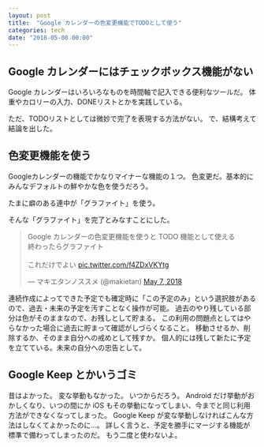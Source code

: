 ```yaml
---
layout: post
title:  "Google カレンダーの色変更機能でTODOとして使う"
categories: tech
date: "2018-05-08 00:00"
---
```


## Google カレンダーにはチェックボックス機能がない

Google カレンダーはいろいろなものを時間軸で記入できる便利なツールだ。
体重やカロリーの入力、DONEリストとかを実践している。

ただ、TODOリストとしては微妙で完了を表現する方法がない。
で、結構考えて結論を出した。

## 色変更機能を使う

Googleカレンダーの機能でかなりマイナーな機能の１つ。
色変更だ。基本的にみんなデフォルトの鮮やかな色を使うだろう。

たまに癖のある連中が「グラファイト」を使う。

そんな「グラファイト」を完了とみなすことにした。

<blockquote class="twitter-tweet" data-partner="tweetdeck"><p lang="ja" dir="ltr">Google カレンダーの色変更機能を使うと TODO 機能として使える<br>終わったらグラファイト<br><br>これだけでよい <a href="https://t.co/f4ZDxVKYtg">pic.twitter.com/f4ZDxVKYtg</a></p>&mdash; マキエタンノススメ (@makietan) <a href="https://twitter.com/makietan/status/993420623891259392?ref_src=twsrc%5Etfw">May 7, 2018</a></blockquote>
<script async src="https://platform.twitter.com/widgets.js" charset="utf-8"></script>

連続作成によってできた予定でも確定時に「この予定のみ」という選択肢があるので、過去・未来の予定を汚すことなく操作が可能。
過去のやり残している部分は色がそのままなので、お残しとして貯まる。
この利用の問題点としてはやらなかった場合に過去に貯まって確認がしづらくなること。
移動させるか、削除するか、そのまま自分への戒めとして残すか。
個人的には残して新たに予定を立てている。未来の自分への忠告として。

## Google Keep とかいうゴミ

昔はよかった。
変な挙動もなかった。
いつからだろう。
Android だけ挙動がおかしくなり、いつの間にか iOS もその挙動になってしまい、今までと同じ利用方法ができなくなってしまった。
Google Keep が変な挙動しなければこんな方法はしなくてよかったのに...。
詳しく言うと、予定を勝手にマージする機能が標準で備わってしまったのだ。
もう二度と使わないよ。
